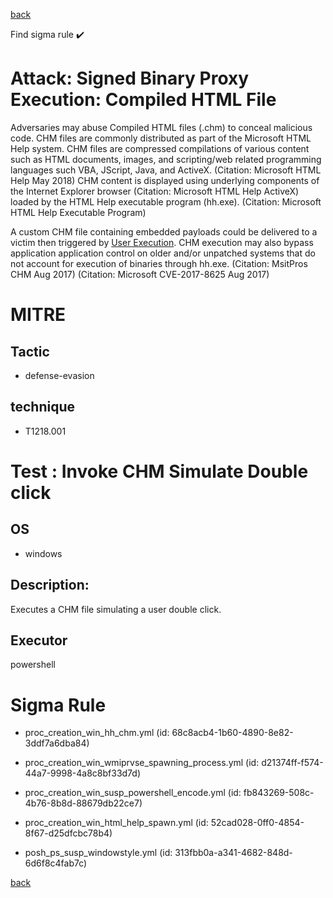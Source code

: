 
[back](../index.md)

Find sigma rule :heavy_check_mark: 

# Attack: Signed Binary Proxy Execution: Compiled HTML File 

Adversaries may abuse Compiled HTML files (.chm) to conceal malicious code. CHM files are commonly distributed as part of the Microsoft HTML Help system. CHM files are compressed compilations of various content such as HTML documents, images, and scripting/web related programming languages such VBA, JScript, Java, and ActiveX. (Citation: Microsoft HTML Help May 2018) CHM content is displayed using underlying components of the Internet Explorer browser (Citation: Microsoft HTML Help ActiveX) loaded by the HTML Help executable program (hh.exe). (Citation: Microsoft HTML Help Executable Program)

A custom CHM file containing embedded payloads could be delivered to a victim then triggered by [User Execution](https://attack.mitre.org/techniques/T1204). CHM execution may also bypass application application control on older and/or unpatched systems that do not account for execution of binaries through hh.exe. (Citation: MsitPros CHM Aug 2017) (Citation: Microsoft CVE-2017-8625 Aug 2017)

# MITRE
## Tactic
  - defense-evasion


## technique
  - T1218.001


# Test : Invoke CHM Simulate Double click
## OS
  - windows


## Description:
Executes a CHM file simulating a user double click.

## Executor
powershell

# Sigma Rule
 - proc_creation_win_hh_chm.yml (id: 68c8acb4-1b60-4890-8e82-3ddf7a6dba84)

 - proc_creation_win_wmiprvse_spawning_process.yml (id: d21374ff-f574-44a7-9998-4a8c8bf33d7d)

 - proc_creation_win_susp_powershell_encode.yml (id: fb843269-508c-4b76-8b8d-88679db22ce7)

 - proc_creation_win_html_help_spawn.yml (id: 52cad028-0ff0-4854-8f67-d25dfcbc78b4)

 - posh_ps_susp_windowstyle.yml (id: 313fbb0a-a341-4682-848d-6d6f8c4fab7c)



[back](../index.md)
